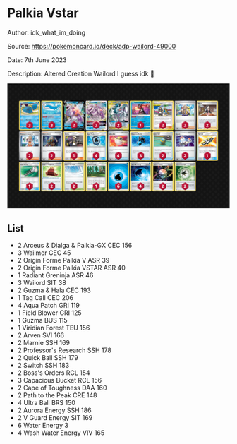 # Palkia Vstar

Author: idk_what_im_doing

Source: <https://pokemoncard.io/deck/adp-wailord-49000>

Date: 7th June 2023

Description: Altered Creation Wailord I guess idk 🤷

![decklist](../images/../../images/SVI/Palkia%20Vstar/3-%20Palkia%20Vstar.png)

## List

* 2 Arceus & Dialga & Palkia-GX CEC 156
* 3 Wailmer CEC 45
* 2 Origin Forme Palkia V ASR 39
* 2 Origin Forme Palkia VSTAR ASR 40
* 1 Radiant Greninja ASR 46
* 3 Wailord SIT 38
* 2 Guzma & Hala CEC 193
* 1 Tag Call CEC 206
* 4 Aqua Patch GRI 119
* 1 Field Blower GRI 125
* 1 Guzma BUS 115
* 1 Viridian Forest TEU 156
* 2 Arven SVI 166
* 2 Marnie SSH 169
* 2 Professor's Research SSH 178
* 2 Quick Ball SSH 179
* 2 Switch SSH 183
* 2 Boss's Orders RCL 154
* 3 Capacious Bucket RCL 156
* 2 Cape of Toughness DAA 160
* 2 Path to the Peak CRE 148
* 4 Ultra Ball BRS 150
* 2 Aurora Energy SSH 186
* 2 V Guard Energy SIT 169
* 6 Water Energy 3
* 4 Wash Water Energy VIV 165
